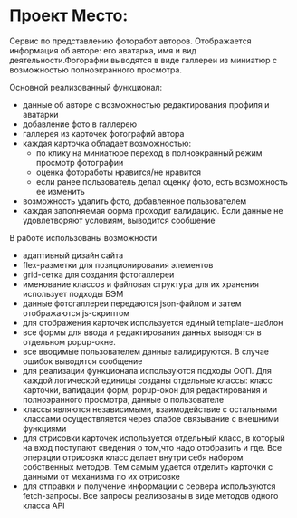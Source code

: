 # Проект Место:

Сервис по представлению фоторабот авторов. Отображается информация об авторе: его аватарка, имя и вид деятельности.Фогорафии выводятся в виде галлереи из миниатюр с возможностью полноэкранного просмотра.

Основной реализованный функционал:
- данные об авторе с возможностью редактирования профиля и аватарки
- добавление фото в галлерею
- галлерея из карточек фотографий автора
- каждая карточка обладает возможностью:
    - по клику на миниатюре переход в полноэкранный режим просмотр фотографии
    - оценка фотоработы нравится/не нравится
    - если ранее пользователь делал оценку фото, есть возможность ее изменить
- возможность удалить фото, добавленное пользователем
- каждая заполняемая форма проходит валидацию. Если данные не удовлетворяют условиям, выводится сообщение

В работе использованы возможности
- адаптивный дизайн сайта
- flex-разметки для позиционирования элементов
- grid-сетка для создания фотогаллереи
- именование классов и файловая структура для их хранения использует подходы БЭМ
- данные фотогаллереи передаются json-файлом и затем отображаются js-скриптом
- для отображения карточек используется единый template-шаблон
- все формы для ввода и редактирования данных выводятся в отдельном popup-окне.
- все вводимые пользователем данные валидируются. В случае ошибок выводится сообщение
- для реализации функционала используются подходы ООП. Для каждой логической единицы созданы отдельные классы:
класс карточки, валидации форм, popup-окон для редактирования и полноэранного просмотра, данные о пользователе
- классы являются независимыми, взаимодействие с остальными классами осуществляется через слабое связывание с внешними функциями
- для отрисовки карточек используется отдельный класс, в который на вход поступают сведения о том,что надо отобразить и где. Все операции отрисовки класс делает внутри себя набором собственных методов. Тем самым удается отделить карточки с данными от механизма по их отрисовке
- для отправки и получение информации с сервера используются fetch-запросы. Все запросы реализованы в виде методов одного класса API




